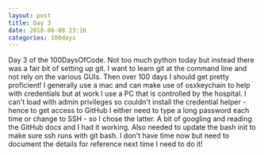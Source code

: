 ```yaml
---
layout: post
title: Day 3
date: 2018-06-08 23:16
categories: 100days
---
```

Day 3 of the 100DaysOfCode.  Not too much python today but instead there was a fair bit of setting up git.  I want to learn git at the command line and not rely on the various GUIs. Then over 100 days I should get pretty proficient! I generally use a mac and can make use of osxkeychain to help with credentials but at work I use a PC that is controlled by the hospital. I can't load with admin privileges so couldn't install the credential helper - hence to get access to GitHub I either need to type a long password each time or change to SSH - so I chose the latter. A bit of googling and reading the GitHub docs and I had it working. Also needed to update the bash init to make sure ssh runs with git bash.  I don't have time now but need to document the details for reference next time I need to do it! 

